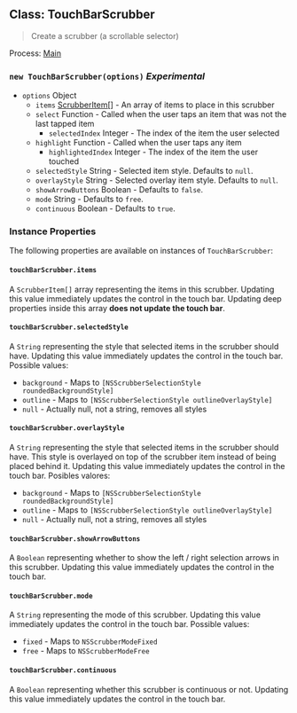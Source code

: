 ## Class: TouchBarScrubber

> Create a scrubber (a scrollable selector)

Process: [Main](../tutorial/quick-start.md#main-process)

### `new TouchBarScrubber(options)` *Experimental*

* `options` Object 
  * `items` [ScrubberItem[]](structures/scrubber-item.md) - An array of items to place in this scrubber
  * `select` Function - Called when the user taps an item that was not the last tapped item 
    * `selectedIndex` Integer - The index of the item the user selected
  * `highlight` Function - Called when the user taps any item 
    * `highlightedIndex` Integer - The index of the item the user touched
  * `selectedStyle` String - Selected item style. Defaults to `null`.
  * `overlayStyle` String - Selected overlay item style. Defaults to `null`.
  * `showArrowButtons` Boolean - Defaults to `false`.
  * `mode` String - Defaults to `free`.
  * `continuous` Boolean - Defaults to `true`.

### Instance Properties

The following properties are available on instances of `TouchBarScrubber`:

#### `touchBarScrubber.items`

A `ScrubberItem[]` array representing the items in this scrubber. Updating this value immediately updates the control in the touch bar. Updating deep properties inside this array **does not update the touch bar**.

#### `touchBarScrubber.selectedStyle`

A `String` representing the style that selected items in the scrubber should have. Updating this value immediately updates the control in the touch bar. Possible values:

* `background` - Maps to `[NSScrubberSelectionStyle roundedBackgroundStyle]`
* `outline` - Maps to `[NSScrubberSelectionStyle outlineOverlayStyle]`
* `null` - Actually null, not a string, removes all styles

#### `touchBarScrubber.overlayStyle`

A `String` representing the style that selected items in the scrubber should have. This style is overlayed on top of the scrubber item instead of being placed behind it. Updating this value immediately updates the control in the touch bar. Posibles valores:

* `background` - Maps to `[NSScrubberSelectionStyle roundedBackgroundStyle]`
* `outline` - Maps to `[NSScrubberSelectionStyle outlineOverlayStyle]`
* `null` - Actually null, not a string, removes all styles

#### `touchBarScrubber.showArrowButtons`

A `Boolean` representing whether to show the left / right selection arrows in this scrubber. Updating this value immediately updates the control in the touch bar.

#### `touchBarScrubber.mode`

A `String` representing the mode of this scrubber. Updating this value immediately updates the control in the touch bar. Possible values:

* `fixed` - Maps to `NSScrubberModeFixed`
* `free` - Maps to `NSScrubberModeFree`

#### `touchBarScrubber.continuous`

A `Boolean` representing whether this scrubber is continuous or not. Updating this value immediately updates the control in the touch bar.